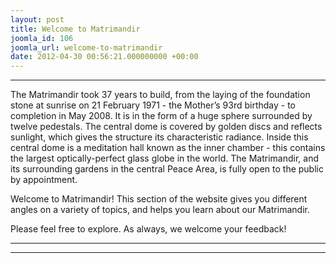 ```yaml
---
layout: post
title: Welcome to Matrimandir
joomla_id: 106
joomla_url: welcome-to-matrimandir
date: 2012-04-30 00:56:21.000000000 +00:00
---
```

* * *

The Matrimandir took 37 years to build, from the laying of the foundation stone at sunrise on 21 February 1971 - the Mother’s 93rd birthday - to completion in May 2008. It is in the form of a huge sphere surrounded by twelve pedestals. The central dome is covered by golden discs and reflects sunlight, which gives the structure its characteristic radiance. Inside this central dome is a meditation hall known as the inner chamber - this contains the largest optically-perfect glass globe in the world. The Matrimandir, and its surrounding gardens in the central Peace Area, is fully open to the public by appointment.

Welcome to Matrimandir! This section of the website gives you different angles on a variety of topics, and helps you learn about our Matrimandir.

Please feel free to explore. As always, we welcome your feedback!



* * *



* * *
